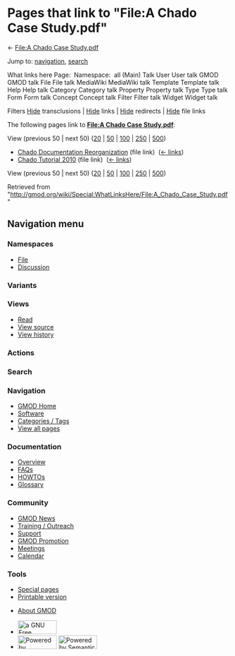 <div id="mw-page-base" class="noprint">

</div>

<div id="mw-head-base" class="noprint">

</div>

<div id="content" class="mw-body" role="main">

<span id="top"></span>

<div id="mw-js-message" style="display:none;">

</div>



# <span dir="auto">Pages that link to "File:A Chado Case Study.pdf"</span>

<div id="bodyContent">

<div id="contentSub">

← [File:A Chado Case
Study.pdf](/wiki/File:A_Chado_Case_Study.pdf "File:A Chado Case Study.pdf")

</div>

<div id="jump-to-nav" class="mw-jump">

Jump to: [navigation](#mw-navigation), [search](#p-search)

</div>

<div id="mw-content-text">

What links here Page:  Namespace:  all (Main) Talk User User talk GMOD
GMOD talk File File talk MediaWiki MediaWiki talk Template Template talk
Help Help talk Category Category talk Property Property talk Type Type
talk Form Form talk Concept Concept talk Filter Filter talk Widget
Widget talk

Filters
[Hide](/mediawiki/index.php?title=Special:WhatLinksHere/File:A_Chado_Case_Study.pdf&hidetrans=1 "Special:WhatLinksHere/File:A Chado Case Study.pdf")
transclusions \|
[Hide](/mediawiki/index.php?title=Special:WhatLinksHere/File:A_Chado_Case_Study.pdf&hidelinks=1 "Special:WhatLinksHere/File:A Chado Case Study.pdf")
links \|
[Hide](/mediawiki/index.php?title=Special:WhatLinksHere/File:A_Chado_Case_Study.pdf&hideredirs=1 "Special:WhatLinksHere/File:A Chado Case Study.pdf")
redirects \|
[Hide](/mediawiki/index.php?title=Special:WhatLinksHere/File:A_Chado_Case_Study.pdf&hideimages=1 "Special:WhatLinksHere/File:A Chado Case Study.pdf")
file links

The following pages link to **[File:A Chado Case
Study.pdf](/wiki/File:A_Chado_Case_Study.pdf "File:A Chado Case Study.pdf")**:

View (previous 50 \| next 50)
([20](/mediawiki/index.php?title=Special:WhatLinksHere/File:A_Chado_Case_Study.pdf&limit=20 "Special:WhatLinksHere/File:A Chado Case Study.pdf")
\|
[50](/mediawiki/index.php?title=Special:WhatLinksHere/File:A_Chado_Case_Study.pdf&limit=50 "Special:WhatLinksHere/File:A Chado Case Study.pdf")
\|
[100](/mediawiki/index.php?title=Special:WhatLinksHere/File:A_Chado_Case_Study.pdf&limit=100 "Special:WhatLinksHere/File:A Chado Case Study.pdf")
\|
[250](/mediawiki/index.php?title=Special:WhatLinksHere/File:A_Chado_Case_Study.pdf&limit=250 "Special:WhatLinksHere/File:A Chado Case Study.pdf")
\|
[500](/mediawiki/index.php?title=Special:WhatLinksHere/File:A_Chado_Case_Study.pdf&limit=500 "Special:WhatLinksHere/File:A Chado Case Study.pdf"))

- [Chado Documentation
  Reorganization](/wiki/Chado_Documentation_Reorganization "Chado Documentation Reorganization")
  (file link) ‎ <span class="mw-whatlinkshere-tools">([←
  links](/mediawiki/index.php?title=Special:WhatLinksHere&target=Chado+Documentation+Reorganization "Special:WhatLinksHere"))</span>
- [Chado Tutorial 2010](/wiki/Chado_Tutorial_2010 "Chado Tutorial 2010")
  (file link) ‎ <span class="mw-whatlinkshere-tools">([←
  links](/mediawiki/index.php?title=Special:WhatLinksHere&target=Chado+Tutorial+2010 "Special:WhatLinksHere"))</span>

View (previous 50 \| next 50)
([20](/mediawiki/index.php?title=Special:WhatLinksHere/File:A_Chado_Case_Study.pdf&limit=20 "Special:WhatLinksHere/File:A Chado Case Study.pdf")
\|
[50](/mediawiki/index.php?title=Special:WhatLinksHere/File:A_Chado_Case_Study.pdf&limit=50 "Special:WhatLinksHere/File:A Chado Case Study.pdf")
\|
[100](/mediawiki/index.php?title=Special:WhatLinksHere/File:A_Chado_Case_Study.pdf&limit=100 "Special:WhatLinksHere/File:A Chado Case Study.pdf")
\|
[250](/mediawiki/index.php?title=Special:WhatLinksHere/File:A_Chado_Case_Study.pdf&limit=250 "Special:WhatLinksHere/File:A Chado Case Study.pdf")
\|
[500](/mediawiki/index.php?title=Special:WhatLinksHere/File:A_Chado_Case_Study.pdf&limit=500 "Special:WhatLinksHere/File:A Chado Case Study.pdf"))

</div>

<div class="printfooter">

Retrieved from
"<http://gmod.org/wiki/Special:WhatLinksHere/File:A_Chado_Case_Study.pdf>"

</div>

<div id="catlinks" class="catlinks catlinks-allhidden">

</div>

<div class="visualClear">

</div>

</div>

</div>

<div id="mw-navigation">

## Navigation menu

<div id="mw-head">



<div id="left-navigation">

<div id="p-namespaces" class="vectorTabs" role="navigation"
aria-labelledby="p-namespaces-label">

### Namespaces

- <span id="ca-nstab-image"><a href="/wiki/File:A_Chado_Case_Study.pdf" accesskey="c"
  title="View the file page [c]">File</a></span>
- <span id="ca-talk"><a
  href="/mediawiki/index.php?title=File_talk:A_Chado_Case_Study.pdf&amp;action=edit&amp;redlink=1"
  accesskey="t"
  title="Discussion about the content page [t]">Discussion</a></span>

</div>

<div id="p-variants" class="vectorMenu emptyPortlet" role="navigation"
aria-labelledby="p-variants-label">

### 

### Variants[](#)

<div class="menu">

</div>

</div>

</div>

<div id="right-navigation">

<div id="p-views" class="vectorTabs" role="navigation"
aria-labelledby="p-views-label">

### Views

- <span id="ca-view">[Read](/wiki/File:A_Chado_Case_Study.pdf)</span>
- <span id="ca-viewsource"><a
  href="/mediawiki/index.php?title=File:A_Chado_Case_Study.pdf&amp;action=edit"
  accesskey="e" title="This page is protected.
  You can view its source [e]">View source</a></span>
- <span id="ca-history"><a
  href="/mediawiki/index.php?title=File:A_Chado_Case_Study.pdf&amp;action=history"
  accesskey="h" title="Past revisions of this page [h]">View history</a></span>

</div>

<div id="p-cactions" class="vectorMenu emptyPortlet" role="navigation"
aria-labelledby="p-cactions-label">

### Actions[](#)

<div class="menu">

</div>

</div>

<div id="p-search" role="search">

### Search

<div id="simpleSearch">

</div>

</div>

</div>

</div>

<div id="mw-panel">

<div id="p-logo" role="banner">

<a href="/wiki/Main_Page"
style="background-image: url(http://gmod.org/images/GMOD-cogs.png);"
title="Visit the main page"></a>

</div>

<div id="p-Navigation" class="portal" role="navigation"
aria-labelledby="p-Navigation-label">

### Navigation

<div class="body">

- <span id="n-GMOD-Home">[GMOD Home](/wiki/Main_Page)</span>
- <span id="n-Software">[Software](/wiki/GMOD_Components)</span>
- <span id="n-Categories-.2F-Tags">[Categories /
  Tags](/wiki/Categories)</span>
- <span id="n-View-all-pages">[View all
  pages](/wiki/Special:AllPages)</span>

</div>

</div>

<div id="p-Documentation" class="portal" role="navigation"
aria-labelledby="p-Documentation-label">

### Documentation

<div class="body">

- <span id="n-Overview">[Overview](/wiki/Overview)</span>
- <span id="n-FAQs">[FAQs](/wiki/Category:FAQ)</span>
- <span id="n-HOWTOs">[HOWTOs](/wiki/Category:HOWTO)</span>
- <span id="n-Glossary">[Glossary](/wiki/Glossary)</span>

</div>

</div>

<div id="p-Community" class="portal" role="navigation"
aria-labelledby="p-Community-label">

### Community

<div class="body">

- <span id="n-GMOD-News">[GMOD News](/wiki/GMOD_News)</span>
- <span id="n-Training-.2F-Outreach">[Training /
  Outreach](/wiki/Training_and_Outreach)</span>
- <span id="n-Support">[Support](/wiki/Support)</span>
- <span id="n-GMOD-Promotion">[GMOD
  Promotion](/wiki/GMOD_Promotion)</span>
- <span id="n-Meetings">[Meetings](/wiki/Meetings)</span>
- <span id="n-Calendar">[Calendar](/wiki/Calendar)</span>

</div>

</div>

<div id="p-tb" class="portal" role="navigation"
aria-labelledby="p-tb-label">

### Tools

<div class="body">

- <span id="t-specialpages"><a href="/wiki/Special:SpecialPages" accesskey="q"
  title="A list of all special pages [q]">Special pages</a></span>
- <span id="t-print"><a
  href="/mediawiki/index.php?title=Special:WhatLinksHere/File:A_Chado_Case_Study.pdf&amp;printable=yes"
  rel="alternate" accesskey="p"
  title="Printable version of this page [p]">Printable version</a></span>

</div>

</div>

</div>

</div>

<div id="footer" role="contentinfo">

- <span id="footer-places-about">[About
  GMOD](/wiki/GMOD:About "GMOD:About")</span>

<!-- -->

- <span id="footer-copyrightico">[<img src="http://www.gnu.org/graphics/gfdl-logo-small.png" width="88"
  height="31" alt="a GNU Free Documentation License" />](http://www.gnu.org/licenses/fdl-1.3.html)</span>
- <span id="footer-poweredbyico">[<img src="/mediawiki/skins/common/images/poweredby_mediawiki_88x31.png"
  width="88" height="31" alt="Powered by MediaWiki" />](//www.mediawiki.org/)
  [<img
  src="/mediawiki/extensions/SemanticMediaWiki/includes/../resources/images/smw_button.png"
  width="88" height="31" alt="Powered by Semantic MediaWiki" />](https://www.semantic-mediawiki.org/wiki/Semantic_MediaWiki)</span>

<div style="clear:both">

</div>

</div>
